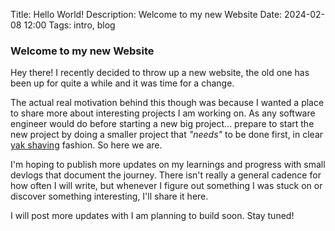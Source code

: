 Title: Hello World!
Description: Welcome to my new Website
Date: 2024-02-08 12:00
Tags: intro, blog


### Welcome to my new Website

Hey there! I recently decided to throw up a new website, the old one has been up for quite a while and it was time for a change.

The actual real motivation behind this though was because I wanted a place to share more about interesting projects I am working on. As any software engineer would do before starting a new big project... prepare to start the new project by doing a smaller project that _"needs"_ to be done first, in clear [yak shaving](https://xkcd.com/1739/) fashion. So here we are.

I'm hoping to publish more updates on my learnings and progress with small devlogs that document the journey. There isn't really a general cadence for how often I will write, but whenever I figure out something I was stuck on or discover something interesting, I'll share it here.

I will post more updates with I am planning to build soon. Stay tuned!
